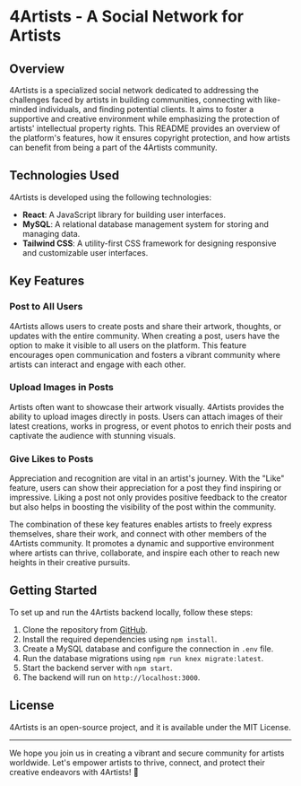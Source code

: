 # 4Artists - A Social Network for Artists

## Overview

4Artists is a specialized social network dedicated to addressing the challenges faced by artists in building communities, connecting with like-minded individuals, and finding potential clients. It aims to foster a supportive and creative environment while emphasizing the protection of artists' intellectual property rights. This README provides an overview of the platform's features, how it ensures copyright protection, and how artists can benefit from being a part of the 4Artists community.

## Technologies Used

4Artists is developed using the following technologies:

- **React**: A JavaScript library for building user interfaces.
- **MySQL**: A relational database management system for storing and managing data.
- **Tailwind CSS**: A utility-first CSS framework for designing responsive and customizable user interfaces.

## Key Features

### Post to All Users

4Artists allows users to create posts and share their artwork, thoughts, or updates with the entire community. When creating a post, users have the option to make it visible to all users on the platform. This feature encourages open communication and fosters a vibrant community where artists can interact and engage with each other.

### Upload Images in Posts

Artists often want to showcase their artwork visually. 4Artists provides the ability to upload images directly in posts. Users can attach images of their latest creations, works in progress, or event photos to enrich their posts and captivate the audience with stunning visuals.

### Give Likes to Posts

Appreciation and recognition are vital in an artist's journey. With the "Like" feature, users can show their appreciation for a post they find inspiring or impressive. Liking a post not only provides positive feedback to the creator but also helps in boosting the visibility of the post within the community.

The combination of these key features enables artists to freely express themselves, share their work, and connect with other members of the 4Artists community. It promotes a dynamic and supportive environment where artists can thrive, collaborate, and inspire each other to reach new heights in their creative pursuits.


## Getting Started

To set up and run the 4Artists backend locally, follow these steps:

1. Clone the repository from [GitHub](https://github.com/JB-Aguilar/4Artists).
2. Install the required dependencies using `npm install`.
3. Create a MySQL database and configure the connection in `.env` file.
4. Run the database migrations using `npm run knex migrate:latest`.
5. Start the backend server with `npm start`.
6. The backend will run on `http://localhost:3000`.

## License

4Artists is an open-source project, and it is available under the MIT License.

---

We hope you join us in creating a vibrant and secure community for artists worldwide. Let's empower artists to thrive, connect, and protect their creative endeavors with 4Artists! 🎨
